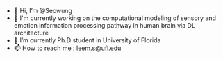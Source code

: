 - 👋 Hi, I’m @Seowung
- 👀 I'm currently working on the computational modeling of sensory and emotion information processing pathway in human brain via DL architecture
- 🌱 I’m currently Ph.D student in University of Florida
- 📫 How to reach me : leem.s@ufl.edu

<!---
Seowung/Seowung is a ✨ special ✨ repository because its `README.md` (this file) appears on your GitHub profile.
You can click the Preview link to take a look at your changes.
--->
